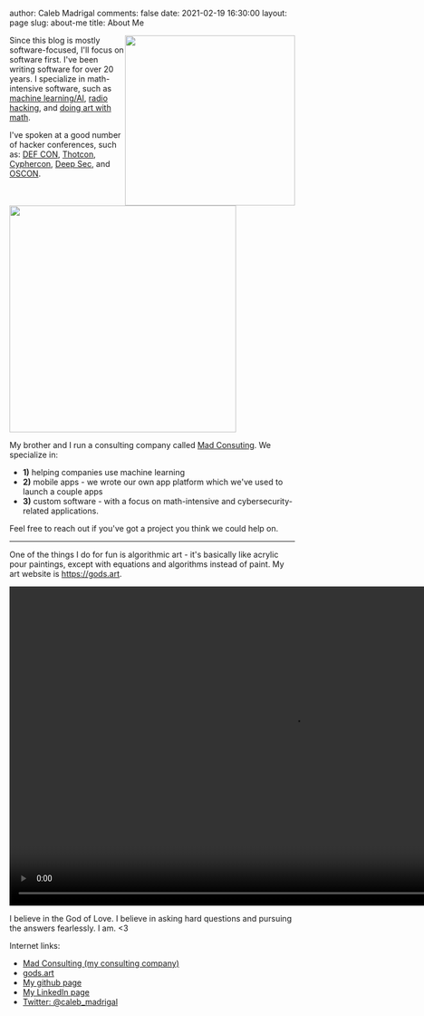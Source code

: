 author: Caleb Madrigal
comments: false
date: 2021-02-19 16:30:00
layout: page
slug: about-me
title: About Me

<img src="/images/mandelbrot_face_profile_square_512.png" style="float:right; width: 300px; height: 300px;">

Since this blog is mostly software-focused, I'll focus on software first. I've been writing software for over 20 years. I specialize in math-intensive software, such as [machine learning/AI](https://madconsulting.ai), [radio hacking](https://www.youtube.com/watch?v=qhuhJ9Oe9vA), and [doing art with math](https://gods.art).

I've spoken at a good number of hacker conferences, such as: [DEF CON](https://www.youtube.com/watch?v=qhuhJ9Oe9vA), [Thotcon](https://www.thotcon.org/), [Cyphercon](https://cyphercon.com/), [Deep Sec](https://deepsec.net/), and [OSCON](https://www.oreilly.com/conferences/oscon.html).


<br />
<br />
<img src="/images/madconsulting_logo1.png" width="400px">

My brother and I run a consulting company called [Mad Consuting](https://madconsulting.ai). We specialize in: 

* **1)** helping companies use machine learning
* **2)** mobile apps - we wrote our own app platform which we've used to launch a couple apps
* **3)** custom software - with a focus on math-intensive and cybersecurity-related applications.

Feel free to reach out if you've got a project you think we could help on.

---

One of the things I do for fun is algorithmic art - it's basically like acrylic pour paintings, except with equations and algorithms instead of paint. My art website is <https://gods.art>.

<video width="1000" height="563" autoplay loop controls>
  <source src="https://godsart.sfo2.digitaloceanspaces.com/pub/videos/strange_faces.mp4" type="video/mp4">
</video>

I believe in the God of Love. I believe in asking hard questions and pursuing the answers fearlessly. I am. <3

Internet links:

- [Mad Consulting (my consulting company)](https://madconsulting.ai)
- [gods.art](https://gods.art)
- [My github page](https://github.com/calebmadrigal)
- [My LinkedIn page](https://www.linkedin.com/in/calebmadrigal/)
- [Twitter: @caleb_madrigal](https://twitter.com/caleb_madrigal)


